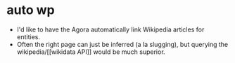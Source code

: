 # auto wp

- I'd like to have the Agora automatically link Wikipedia articles for entities.
- Often the right page can just be inferred (a la slugging), but querying the wikipedia/[[wikidata API]] would be much superior.

